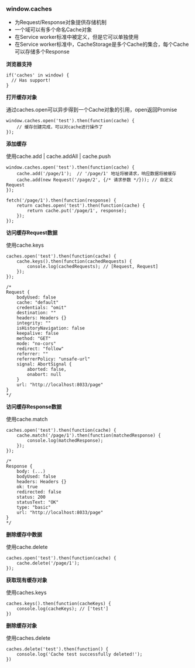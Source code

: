 ### window.caches

- 为Request/Response对象提供存储机制  
- 一个域可以有多个命名Cache对象
- 在Service worker标准中被定义，但是它可以单独使用
- 在Service worker标准中，CacheStorage是多个Cache的集合，每个Cache可以存储多个Response


**浏览器支持**

```
if('caches' in window) {
  // Has support!
}
```

**打开缓存对象**

通过caches.open可以异步得到一个Cache对象的引用，open返回Promise

```
window.caches.open('test').then(function(cache) {
    // 缓存创建完成，可以对cache进行操作了
});
```

**添加缓存**

使用cache.add | cache.addAll | cache.push

```
window.caches.open('test').then(function(cache) {
    cache.add('/page/1');  // '/page/1' 地址将被请求，响应数据将被缓存
    cache.add(new Request('/page/2', {/* 请求参数 */})); // 自定义Request
});
```

```
fetch('/page/1').then(function(response) {
    return caches.open('test').then(function(cache) {
        return cache.put('/page/1', response);
    });
});
```

**访问缓存Request数据**

使用cache.keys

```
caches.open('test').then(function(cache) { 
    cache.keys().then(function(cachedRequests) { 
        console.log(cachedRequests); // [Request, Request]
    });
});

/* 
Request {
	bodyUsed: false
	cache: "default"
	credentials: "omit"
	destination: ""
	headers: Headers {}
	integrity: ""
	isHistoryNavigation: false
	keepalive: false
	method: "GET"
	mode: "no-cors"
	redirect: "follow"
	referrer: ""
	referrerPolicy: "unsafe-url"
	signal: AbortSignal {
		aborted: false,
		onabort: null
	}
	url: "http://localhost:8033/page"
}
*/
```

**访问缓存Response数据**

使用cache.match

```
caches.open('test').then(function(cache) {
    cache.match('/page/1').then(function(matchedResponse) {
        console.log(matchedResponse);
    });
});

/*
Response {
	body: (...)
	bodyUsed: false
	headers: Headers {}
	ok: true
	redirected: false
	status: 200
	statusText: "OK"
	type: "basic"
	url: "http://localhost:8033/page"
}
*/
```

**删除缓存中数据**

使用cache.delete

```
caches.open('test').then(function(cache) {
    cache.delete('/page/1');
});
```

**获取现有缓存对象**

使用caches.keys

```
caches.keys().then(function(cacheKeys) {
    console.log(cacheKeys); // ['test']
})
```

**删除缓存对象**

使用caches.delete

```
caches.delete('test').then(function() {
    console.log('Cache test successfully deleted!');
})
```